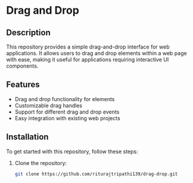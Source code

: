 # Drag and Drop

## Description

This repository provides a simple drag-and-drop interface for web applications. It allows users to drag and drop elements within a web page with ease, making it useful for applications requiring interactive UI components.

## Features

- Drag and drop functionality for elements
- Customizable drag handles
- Support for different drag and drop events
- Easy integration with existing web projects

## Installation

To get started with this repository, follow these steps:

1. Clone the repository:

   ```bash
   git clone https://github.com/riturajtripathi139/drag-drop.git
